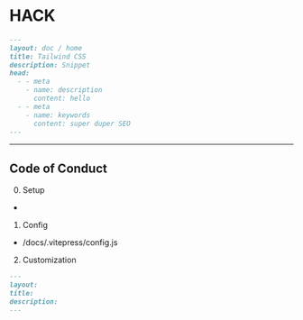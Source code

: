 # HACK

```md
---
layout: doc / home
title: Tailwind CSS
description: Snippet
head:
  - - meta
    - name: description
      content: hello
  - - meta
    - name: keywords
      content: super duper SEO
---
```

---

## Code of Conduct
0. Setup
- 

1. Config
- /docs/.vitepress/config.js

2. Customization

```md
---
layout:
title:
description:
---
```


